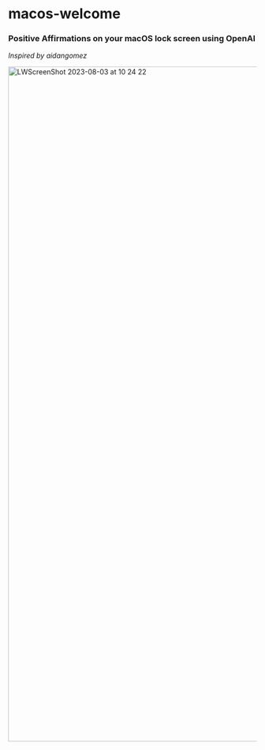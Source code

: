 # macos-welcome

### Positive Affirmations on your macOS lock screen using OpenAI

*Inspired by aidangomez*

<img width="1365" alt="LWScreenShot 2023-08-03 at 10 24 22" src="https://github.com/karthik5699/macos-welcome/assets/26967116/7f6e29d6-d9e1-49d7-9a34-b3820001d14e">
